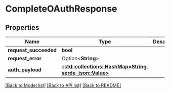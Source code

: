 # CompleteOAuthResponse

## Properties

Name | Type | Description | Notes
------------ | ------------- | ------------- | -------------
**request_succeeded** | **bool** |  | 
**request_error** | Option<**String**> |  | [optional]
**auth_payload** | [**::std::collections::HashMap<String, serde_json::Value>**](serde_json::Value.md) |  | 

[[Back to Model list]](../README.md#documentation-for-models) [[Back to API list]](../README.md#documentation-for-api-endpoints) [[Back to README]](../README.md)



